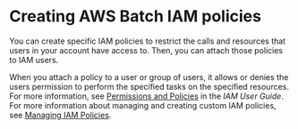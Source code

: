 # Creating AWS Batch IAM policies<a name="batch_IAM_user_policies"></a>

You can create specific IAM policies to restrict the calls and resources that users in your account have access to\. Then, you can attach those policies to IAM users\.

When you attach a policy to a user or group of users, it allows or denies the users permission to perform the specified tasks on the specified resources\. For more information, see [Permissions and Policies](https://docs.aws.amazon.com/IAM/latest/UserGuide/PermissionsAndPolicies.html) in the *IAM User Guide*\. For more information about managing and creating custom IAM policies, see [Managing IAM Policies](https://docs.aws.amazon.com/IAM/latest/UserGuide/ManagingPolicies.html)\.